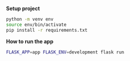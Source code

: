 **Setup project**
```bash
python -m venv env
source env/bin/activate
pip install -r requirements.txt
```

**How to run the app**  
```bash
FLASK_APP=app FLASK_ENV=development flask run
```